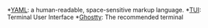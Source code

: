 [AppImage]: https://appimage.org/
[nix]: https://nix.dev/#what-can-you-do-with-nix
[uv]: https://docs.astral.sh/uv/
[YAML]: https://en.wikipedia.org/wiki/YAML
[TUI]: https://en.wikipedia.org/wiki/Text-based_user_interface
[Ghostty]: https://ghostty.org/
[textual]: https://textual.textualize.io/

*[YAML]: a human-readable, space-sensitive markup language.
*[TUI]: Terminal User Interface
*[Ghostty]: The recommended terminal

